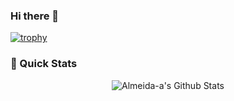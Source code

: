 ### Hi there 👋

<!-- Original: https://github.com/ryo-ma/github-profile-trophy -->
[![trophy](https://github-profile-trophy.vercel.app/?username=Almeida-a)](https://github-profile-trophy.vercel.app/?username=ryo-ma&theme=gruvbox)

### 🚀 Quick Stats
<p align="center">
<!--  Stats  -->
<img align="center" src="https://github-readme-stats.vercel.app/api?username=Almeida-a&show_icons=true&line_height=21&theme=react" alt="Almeida-a's Github Stats" />

<!--
**Almeida-a/Almeida-a** is a ✨ _special_ ✨ repository because its `README.md` (this file) appears on your GitHub profile.

Here are some ideas to get you started:

- 🔭 I’m currently working on ...
- 🌱 I’m currently learning ...
- 👯 I’m looking to collaborate on ...
- 🤔 I’m looking for help with ...
- 💬 Ask me about ...
- 📫 How to reach me: ...
- 😄 Pronouns: ...
- ⚡ Fun fact: ...
-->
